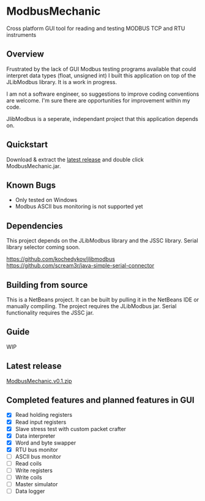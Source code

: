 # ModbusMechanic
Cross platform GUI tool for reading and testing MODBUS TCP and RTU instruments
## Overview

Frustrated by the lack of GUI Modbus testing programs available that could interpret data types (float, unsigned int) I built this application on top of the JLibModbus library. It is a work in progress.

I am not a software engineer, so suggestions to improve coding conventions are welcome. I'm sure there are opportunities for improvement within my code.

JlibModbus is a seperate, independant project that this application depends on.

## Quickstart

Download & extract the [latest release](#latest-release) and double click ModbusMechanic.jar.

## Known Bugs
- Only tested on Windows
- Modbus ASCII bus monitoring is not supported yet

## Dependencies

This project depends on the JLibModbus library and the JSSC library. Serial library selector coming soon.

https://github.com/kochedykov/jlibmodbus  
https://github.com/scream3r/java-simple-serial-connector

## Building from source

This is a NetBeans project. It can be built by pulling it in the NetBeans IDE or manually compiling. The project requires the JLibModbus jar. Serial functionality requires the JSSC jar.

## Guide

WIP

## Latest release

[ModbusMechanic.v0.1.zip](https://github.com/SciFiDryer/ModbusMechanic/releases/download/v0.1/ModbusMechanic.v0.1.zip)

## Completed features and planned features in GUI

- [x] Read holding registers
- [x] Read input registers
- [x] Slave stress test with custom packet crafter
- [x] Data interpreter
- [x] Word and byte swapper
- [x] RTU bus monitor
- [ ] ASCII bus monitor
- [ ] Read coils
- [ ] Write registers
- [ ] Write coils
- [ ] Master simulator
- [ ] Data logger
